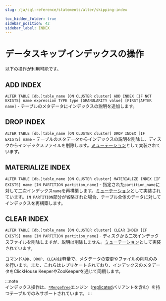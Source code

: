 ```yaml
---
slug: /ja/sql-reference/statements/alter/skipping-index

toc_hidden_folder: true
sidebar_position: 42
sidebar_label: INDEX
---
```


# データスキップインデックスの操作

以下の操作が利用可能です。

## ADD INDEX

`ALTER TABLE [db.]table_name [ON CLUSTER cluster] ADD INDEX [IF NOT EXISTS] name expression TYPE type [GRANULARITY value] [FIRST|AFTER name]` - テーブルのメタデータにインデックスの説明を追加します。

## DROP INDEX

`ALTER TABLE [db.]table_name [ON CLUSTER cluster] DROP INDEX [IF EXISTS] name` - テーブルのメタデータからインデックスの説明を削除し、ディスクからインデックスファイルを削除します。[ミューテーション](/docs/ja/sql-reference/statements/alter/index.md#mutations)として実装されています。

## MATERIALIZE INDEX

`ALTER TABLE [db.]table_name [ON CLUSTER cluster] MATERIALIZE INDEX [IF EXISTS] name [IN PARTITION partition_name]` - 指定された`partition_name`に対して二次インデックス`name`を再構築します。[ミューテーション](/docs/ja/sql-reference/statements/alter/index.md#mutations)として実装されています。`IN PARTITION`部分が省略された場合、テーブル全体のデータに対してインデックスを再構築します。

## CLEAR INDEX

`ALTER TABLE [db.]table_name [ON CLUSTER cluster] CLEAR INDEX [IF EXISTS] name [IN PARTITION partition_name]` - ディスクから二次インデックスファイルを削除しますが、説明は削除しません。[ミューテーション](/docs/ja/sql-reference/statements/alter/index.md#mutations)として実装されています。

コマンド`ADD`、`DROP`、`CLEAR`は軽量で、メタデータの変更やファイルの削除のみを行います。また、これらはレプリケートされており、インデックスのメタデータをClickHouse KeeperやZooKeeperを通じて同期します。

:::note    
インデックス操作は、[`*MergeTree`](/docs/ja/engines/table-engines/mergetree-family/mergetree.md)エンジン（[replicated](/docs/ja/engines/table-engines/mergetree-family/replication.md)バリアントを含む）を持つテーブルでのみサポートされています。
:::
